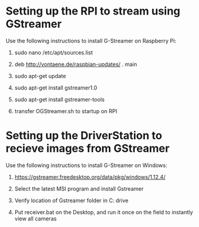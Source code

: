# Setting up the RPI to stream using GStreamer

Use the following instructions to install G-Streamer on Raspberry Pi:

  1) sudo nano /etc/apt/sources.list

  2) deb http://vontaene.de/raspbian-updates/ . main

  3) sudo apt-get update 

  4) sudo apt-get install gstreamer1.0

  5) sudo apt-get install gstreamer-tools
  
  6) transfer OGStreamer.sh to startup on RPI
  
# Setting up the DriverStation to recieve images from GStreamer

Use the following instructions to install G-Streamer on Windows:

  1) https://gstreamer.freedesktop.org/data/pkg/windows/1.12.4/
  
  2) Select the latest MSI program and install Gstreamer
  
  3) Verify location of Gstreamer folder in C: drive
  
  4) Put receiver.bat on the Desktop, and run it once on the field to instantly view all cameras

